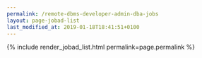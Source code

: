 ```yaml
---
permalink: /remote-dbms-developer-admin-dba-jobs
layout: page-jobad-list
last_modified_at: 2019-01-18T18:41:51+0100
---
```

{% include render_jobad_list.html permalink=page.permalink %}
